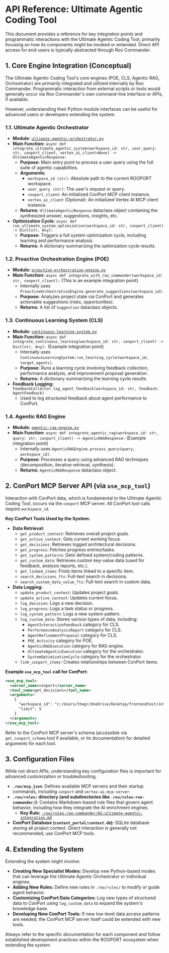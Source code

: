 # API Reference: Ultimate Agentic Coding Tool

This document provides a reference for key integration points and programmatic interactions with the Ultimate Agentic Coding Tool, primarily focusing on how its components might be invoked or extended. Direct API access for end-users is typically abstracted through Roo Commander.

## 1. Core Engine Integration (Conceptual)

The Ultimate Agentic Coding Tool's core engines (POE, CLS, Agentic RAG, Orchestrator) are primarily integrated and utilized internally by Roo Commander. Programmatic interaction from external scripts or tools would generally occur via Roo Commander's own command-line interface or APIs, if available.

However, understanding their Python module interfaces can be useful for advanced users or developers extending the system.

### 1.1. Ultimate Agentic Orchestrator
*   **Module:** [`ultimate-agentic-orchestrator.py`](../../modes/roo-commander/ultimate-agentic-orchestrator.py)
*   **Main Function:** `async def integrate_ultimate_agentic_system(workspace_id: str, user_query: str, conport_client, vertex_ai_client=None) -> UltimateAgenticResponse:`
    *   **Purpose:** Main entry point to process a user query using the full suite of agentic capabilities.
    *   **Arguments:**
        *   `workspace_id (str)`: Absolute path to the current ROOPORT workspace.
        *   `user_query (str)`: The user's request or query.
        *   `conport_client`: An initialized ConPort MCP client instance.
        *   `vertex_ai_client` (Optional): An initialized Vertex AI MCP client instance.
    *   **Returns:** `UltimateAgenticResponse` dataclass object containing the synthesized answer, suggestions, insights, etc.
*   **Optimization Cycle:** `async def run_ultimate_system_optimization(workspace_id: str, conport_client) -> Dict[str, Any]:`
    *   **Purpose:** Triggers a full system optimization cycle, including learning and performance analysis.
    *   **Returns:** A dictionary summarizing the optimization cycle results.

### 1.2. Proactive Orchestration Engine (POE)
*   **Module:** [`proactive-orchestration-engine.py`](../../modes/roo-commander/proactive-orchestration-engine.py)
*   **Main Function:** `async def integrate_with_roo_commander(workspace_id: str, conport_client):` (This is an example integration point)
    *   Internally uses `ProactiveOrchestrationEngine.generate_suggestions(workspace_id)`.
    *   **Purpose:** Analyzes project state via ConPort and generates actionable suggestions (risks, opportunities).
    *   **Returns:** A list of `Suggestion` dataclass objects.

### 1.3. Continuous Learning System (CLS)
*   **Module:** [`continuous-learning-system.py`](../../modes/roo-commander/continuous-learning-system.py)
*   **Main Function:** `async def integrate_continuous_learning(workspace_id: str, conport_client) -> Dict[str, Any]:` (Example integration point)
    *   Internally uses `ContinuousLearningSystem.run_learning_cycle(workspace_id, target_agents)`.
    *   **Purpose:** Runs a learning cycle involving feedback collection, performance analysis, and improvement proposal generation.
    *   **Returns:** A dictionary summarizing the learning cycle results.
*   **Feedback Logging:** `FeedbackCollector.log_agent_feedback(workspace_id: str, feedback: AgentFeedback)`
    *   Used to log structured feedback about agent performance to ConPort.

### 1.4. Agentic RAG Engine
*   **Module:** [`agentic-rag-engine.py`](../../modes/roo-commander/agentic-rag-engine.py)
*   **Main Function:** `async def integrate_agentic_rag(workspace_id: str, query: str, conport_client) -> AgenticRAGResponse:` (Example integration point)
    *   Internally uses `AgenticRAGEngine.process_query(query, workspace_id)`.
    *   **Purpose:** Processes a query using advanced RAG techniques (decomposition, iterative retrieval, synthesis).
    *   **Returns:** `AgenticRAGResponse` dataclass object.

## 2. ConPort MCP Server API (via `use_mcp_tool`)

Interaction with ConPort data, which is fundamental to the Ultimate Agentic Coding Tool, occurs via the `conport` MCP server. All ConPort tool calls require `workspace_id`.

**Key ConPort Tools Used by the System:**

*   **Data Retrieval:**
    *   `get_product_context`: Retrieves overall project goals.
    *   `get_active_context`: Gets current working focus.
    *   `get_decisions`: Retrieves logged architectural decisions.
    *   `get_progress`: Fetches progress entries/tasks.
    *   `get_system_patterns`: Gets defined system/coding patterns.
    *   `get_custom_data`: Retrieves custom key-value data (used for feedback, analysis reports, etc.).
    *   `get_linked_items`: Finds items linked to a specific item.
    *   `search_decisions_fts`: Full-text search in decisions.
    *   `search_custom_data_value_fts`: Full-text search in custom data.
*   **Data Logging:**
    *   `update_product_context`: Updates project goals.
    *   `update_active_context`: Updates current focus.
    *   `log_decision`: Logs a new decision.
    *   `log_progress`: Logs a task status or progress.
    *   `log_system_pattern`: Logs a new system pattern.
    *   `log_custom_data`: Stores various types of data, including:
        *   `AgentInteractionFeedback` category for CLS.
        *   `PerformanceAnalysisReport` category for CLS.
        *   `AgentRefinementProposal` category for CLS.
        *   `POE_Activity` category for POE.
        *   `AgenticRAGExecution` category for RAG engine.
        *   `UltimateAgenticExecution` category for the orchestrator.
        *   `SystemOptimizationCycle` category for the orchestrator.
    *   `link_conport_items`: Creates relationships between ConPort items.

**Example `use_mcp_tool` call for ConPort:**
```xml
<use_mcp_tool>
  <server_name>conport</server_name>
  <tool_name>get_decisions</tool_name>
  <arguments>
    {
      "workspace_id": "c:/Users/thegr/OneDrive/Desktop/frontendtest/integration",
      "limit": 5
    }
  </arguments>
</use_mcp_tool>
```
Refer to the ConPort MCP server's schema (accessible via `get_conport_schema` tool if available, or its documentation) for detailed arguments for each tool.

## 3. Configuration Files

While not direct APIs, understanding key configuration files is important for advanced customization or troubleshooting.

*   **`.roo/mcp.json`**: Defines available MCP servers and their startup commands, including `conport` and `vertex-ai-mcp-server`.
*   **`.roo/rules/` directory (and subdirectories like `.roo/rules-roo-commander/`)**: Contains Markdown-based rule files that govern agent behavior, including how they integrate the AI enrichment engines.
    *   **Key Rule:** [`.roo/rules-roo-commander/02-ultimate-agentic-integration.md`](../../../.roo/rules-roo-commander/02-ultimate-agentic-integration.md)
*   **ConPort Database (`context_portal/context.db`):** SQLite database storing all project context. Direct interaction is generally not recommended; use ConPort MCP tools.

## 4. Extending the System

Extending the system might involve:

*   **Creating New Specialist Modes:** Develop new Python-based modes that can leverage the Ultimate Agentic Orchestrator or individual engines.
*   **Adding New Rules:** Define new rules in `.roo/rules/` to modify or guide agent behavior.
*   **Customizing ConPort Data Categories:** Log new types of structured data to ConPort using `log_custom_data` to expand the system's knowledge base.
*   **Developing New ConPort Tools:** If new low-level data access patterns are needed, the ConPort MCP server itself could be extended with new tools.

Always refer to the specific documentation for each component and follow established development practices within the ROOPORT ecosystem when extending the system.